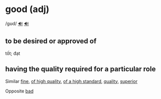 # good (adj)

/ɡʊd/ [🔊](https://www.oxfordlearnersdictionaries.com/media/english/uk_pron/g/goo/good_/good__gb_2.mp3) [🔊](https://www.oxfordlearnersdictionaries.com/media/english/us_pron/g/goo/good_/good__us_1.mp3)

## to be desired or approved of

tốt; đạt

## having the quality required for a particular role

Similar [fine](), [of high quality](), [of a high standard](), [quality](), [superior]()

Opposite [bad]()